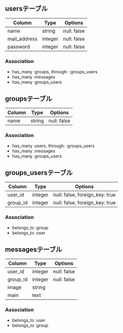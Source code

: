 ## usersテーブル

|Column|Type|Options|
|------|----|-------|
|name|string|null: false|
|mail_address|integer|null: false|
|password|integer|null: false|

### Association
- has_many :groups, through: :groups_users
- has_many :messages
- has_many :groups_users


## groupsテーブル

|Column|Type|Options|
|------|----|-------|
|name|string|null: false|


### Association
- has_many :users, through: :groups_users
- has_many :messages
- has_many :groups_users


## groups_usersテーブル

|Column|Type|Options|
|------|----|-------|
|user_id|integer|null: false, foreign_key: true|
|group_id|integer|null: false, foreign_key: true|


### Association
- belongs_to :group
- belongs_to :user


## messagesテーブル

|Column|Type|Options|
|------|----|-------|
|user_id|integer|null: false|
|group_id|integer|null: false|
|image|string|
|main|text|


### Association
- belongs_to :user
- belongs_to :group


